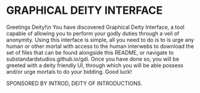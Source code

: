 # GRAPHICAL DEITY INTERFACE
Greetings Deity!\n
  You have discovered Graphical Deity Interface, a tool capable of allowing you to perform your godly duties through a veil of anonymity.
  Using this interface is simple, all you need to do is to is urge any human or other mortal with access to the human interwebs to download the set of files that can be found alongside this README, or navigate to substandardstudios.github.io/gdi.
  Once you have done so, you will be greeted with a deity friendly UI, through which you will be able possess and/or urge mortals to do your bidding. Good luck!
  
  SPONSORED BY INTROD, DEITY OF INTRODUCTIONS.
